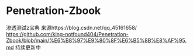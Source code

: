 # Penetration-Zbook
渗透测试z宝典
来源https://blog.csdn.net/qq_45161658/
https://github.com/king-notfound404/Penetration-Zbook/blob/main/%E6%B8%97%E9%80%8F%E6%B5%8B%E8%AF%95.md
持续更新中
